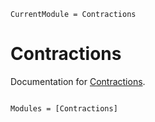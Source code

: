 ```@meta
CurrentModule = Contractions
```

# Contractions

Documentation for [Contractions](https://github.com/jcharis/Contractions.jl).

```@index
```

```@autodocs
Modules = [Contractions]
```
